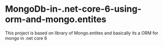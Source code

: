 # MongoDb-in-.net-core-6-using-orm-and-mongo.entites
This project is based on library of Mongo.entites and basically its a ORM for mongo in .net core 6